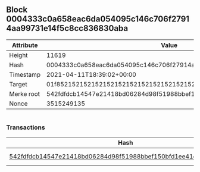 ## Block 0004333c0a658eac6da054095c146c706f27914aa99731e14f5c8cc836830aba

Attribute | Value
--- | ---
Height | 11619
Hash | 0004333c0a658eac6da054095c146c706f27914aa99731e14f5c8cc836830aba
Timestamp | 2021-04-11T18:39:02+00:00
Target | 01f8521521521521521521521521521521521521521521521521521521521521
Merke root | 542fdfdcb14547e21418bd06284d98f51988bbef150bfd1ee41c2c1617de5487
Nonce | 3515249135

```

```

### Transactions

Hash | Amount
--- | ---
[542fdfdcb14547e21418bd06284d98f51988bbef150bfd1ee41c2c1617de5487](542fdfdcb14547e21418bd06284d98f51988bbef150bfd1ee41c2c1617de5487.md) | 10.00000000 SKEPTI 
